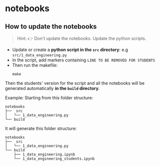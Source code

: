 # notebooks

## How to update the notebooks

> Hint: 👉 Don't update the notebooks. Update the python scripts.

- Update or create a **python script in the `src` directory**: e.g `src/1_data_engineering.py`
- In the script, add markers containing `LINE TO BE REMOVED FOR STUDENTS`
- Then run the makefile:
    ```
    make
    ```

Then the students' version for the script and all the notebooks will be generated automatically **in the `build` directory**.

Example: Starting from this folder structure:
```
notebooks
├──  src
│   └── 1_data_engineering.py
└── build
```
It will generate this folder structure:
```
notebooks
├──  src
│   └── 1_data_engineering.py
└── build
    ├── 1_data_engineering.ipynb
    └── 1_data_engineering_students.ipynb
```
